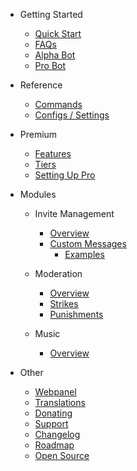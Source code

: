 - Getting Started

  - [Quick Start](/pt/getting-started/quick-start.md)
  - [FAQs](/pt/getting-started/faq.md)
  - [Alpha Bot](/pt/getting-started/alpha.md)
  - [Pro Bot](/pt/getting-started/pro.md)

- Reference

  - [Commands](/pt/reference/commands.md)
  - [Configs / Settings](/pt/reference/settings.md)

- Premium

  - [Features](/pt/premium/features.md)
  - [Tiers](/pt/premium/tiers.md)
  - [Setting Up Pro](/pt/premium/setting-up.md)

- Modules

  - Invite Management

    - [Overview](/pt/modules/invites/commands.md)
    - [Custom Messages](/pt/modules/invites/custom-messages.md)
      - [Examples](/pt/modules/invites/examples.md)

  - Moderation

    - [Overview](/pt/modules/moderation/overview.md)
    - [Strikes](/pt/modules/moderation/strikes.md)
    - [Punishments](/pt/modules/moderation/punishments.md)

  - Music

    - [Overview](/pt/modules/music/overview.md)

- Other

  - [Webpanel](/pt/other/webpanel.md)
  - [Translations](/pt/other/translations.md)
  - [Donating](/pt/other/donating.md)
  - [Support](/pt/other/support.md)
  - [Changelog](/pt/other/changelog.md)
  - [Roadmap](/pt/other/roadmap.md)
  - [Open Source](/pt/other/open-source.md)
